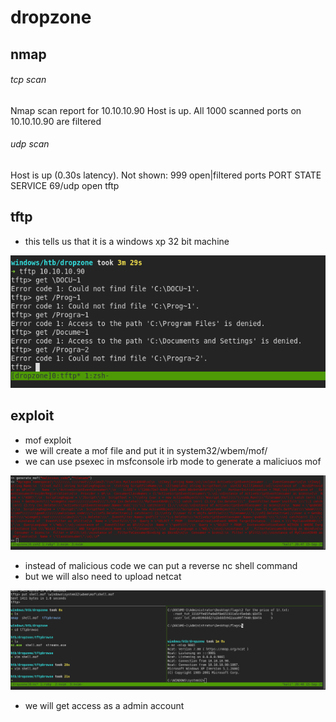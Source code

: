 # dropzone



## nmap



###### tcp scan

Nmap scan report for 10.10.10.90
Host is up.
All 1000 scanned ports on 10.10.10.90 are filtered



###### udp scan

Host is up (0.30s latency).
Not shown: 999 open|filtered ports
PORT   STATE SERVICE
69/udp open  tftp



## tftp



- this tells us that it is a windows xp 32 bit machine

![image-20200915201625286](dropzone.assets/image-20200915201625286.png)



## exploit

- mof exploit
- we will create a mof file and put it in system32/wbem/mof/<mofFile>
- we can use psexec in msfconsole irb mode to generate a maliciuos mof

![image-20200915204803011](dropzone.assets/image-20200915204803011.png)



- instead of malicious code we can put a reverse nc shell command
- but we will also need to upload netcat

![image-20200915204907705](dropzone.assets/image-20200915204907705.png)



- we will get access as a admin account

